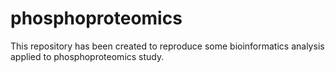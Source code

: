 # phosphoproteomics
This repository has been created to reproduce some bioinformatics analysis applied to phosphoproteomics study.
